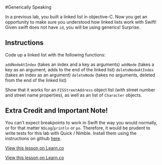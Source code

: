 

#Generically Speaking

In a previous lab, you built a linked list in objective-C. Now you get an opportunity to make sure you understood how linked lists work with Swift! Given swift does not have `id`, you will be using generics! Surprise.

## Instructions

Code up a linked list with the following functions:

`addNodeAtIndex` (takes an index and a key as arguments)
`addNode` (takes a key as an argument; adds to the end of the linked list)
`deleteNodeAtIndex` (takes an index as an argument)
`deleteNode` (takes no arguments, deleted from the end of the linked list)

Show that it works for an `FISStreetAddress` object list (with street number and street name properties), as well as an list of `Character` objects.

## Extra Credit and Important Note!

You can't expect breakpoints to work in Swift the way you would normally, or for that matter `NSLog`/`println` or `po`. Therefore, it would be prudent to write tests for this lab with Quick / Nimble. Install them using the instructions on github [here](https://github.com/Quick/Quick).

<a href='https://learn.co/lessons/GenericallySpeaking' data-visibility='hidden'>View this lesson on Learn.co</a>

<a href='https://learn.co/lessons/GenericallySpeaking' data-visibility='hidden'>View this lesson on Learn.co</a>
